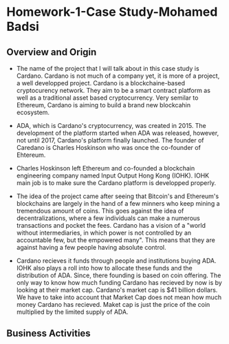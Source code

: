 # Homework-1-Case Study-Mohamed Badsi
## Overview and Origin
* The name of the project that I will talk about in this case study is Cardano. Cardano is not much of a company yet, it is more of a project, a well developped project. Cardano is a blockchaine-based cryptocurency network. They aim to be a smart contract platform as well as a traditional asset based cryptocurrency. Very semilar to Ethereum, Cardano is aiming to build a brand new blockcahin ecosystem. 

* ADA, which is Cardano's cryptocurrency, was created in 2015. The development of the platform started when ADA was released, however, not until 2017, Cardano's platform finally launched. The founder of Caredano is Charles Hoskinson who was once the co-founder of Ehtereum.

* Charles Hoskinson left Ethereum and co-founded a blockchain engineering company named Input Output Hong Kong (IOHK). IOHK main job is to make sure the Cardano platform is developped properly. 

* The idea of the project came after seeing that Bitcoin's and Ethereum's blockchains are largely in the hand of a few minners who keep mining a tremendous amount of coins. This goes against the idea of decentralizations, where a few individuals can make a numerous transactions and pocket the fees. Cardano has a vision of a "world without intermediaries, in which power is not controlled by an accountable few, but the empowered many". This means that they are against having a few people having absolute control. 

* Cardano recieves it funds through people and institutions buying ADA. IOHK also plays a roll into how to allocate these funds and the distribution of ADA. Since, there founding is based on coin offering. The only way to know how much funding Cardano has recieved by now is by looking at their market cap. Cardano's market cap is $41 billion dollars. We have to take into account that Market Cap does not mean how much money Cardano has recieved. Maket cap is just the price of the coin multiplied by the limited supply of ADA. 

## Business Activities